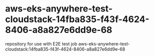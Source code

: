 # aws-eks-anywhere-test-cloudstack-14fba835-f43f-4624-8406-a8a827e6dd9e-68
repository for use with E2E test job aws-eks-anywhere-test-cloudstack:14fba835-f43f-4624-8406-a8a827e6dd9e-68
